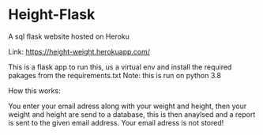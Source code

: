 # Height-Flask
A sql flask website hosted on Heroku

Link: https://height-weight.herokuapp.com/


This is a flask app to run this, us a virtual env and install the required pakages from the requirements.txt
Note: this is run on python 3.8

How this works:

You enter your email adress along with your weight and height, then your weight and height are send to a database, this is then anaylsed and a report is sent to the given email address. 
Your email adress is not stored!
